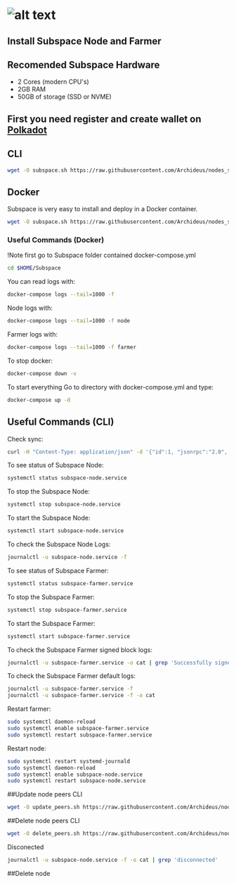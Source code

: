 # ![alt text](https://assets.website-files.com/61526a2af87a54e565b0ae92/6155fc8597a1468aa6dfba07_Group%20201.svg)
## Install Subspace Node and Farmer


## Recomended Subspace Hardware

- 2 Cores (modern CPU's)
- 2GB RAM
- 50GB of storage (SSD or NVME)

## First you need register and create wallet on [Polkadot](https://polkadot.js.org/apps/?rpc=wss%3A%2F%2Ffarm-rpc.subspace.network%2Fws#/accounts)


## CLI

```sh
wget -O subspace.sh https://raw.githubusercontent.com/Archideus/nodes_scripts/main/Subspace/cli.sh && chmod +x subspace.sh && sudo ./subspace.sh
```


## Docker

Subspace is very easy to install and deploy in a Docker container.

```sh
wget -O subspace.sh https://raw.githubusercontent.com/Archideus/nodes_scripts/main/Subspace/docker.sh && chmod +x subspace.sh && sudo ./subspace.sh
```

### Useful Commands (Docker)
!Note first go to Subspace folder contained docker-compose.yml

```sh
cd $HOME/Subspace
```

You can read logs with: 
```sh
docker-compose logs --tail=1000 -f
```
Node logs with: 
```sh
docker-compose logs --tail=1000 -f node
```
Farmer logs with: 
```sh
docker-compose logs --tail=1000 -f farmer
```
To stop docker: 
```sh
docker-compose down -v
```
To start everything Go to directory with docker-compose.yml and type: 
```sh
docker-compose up -d 
```

## Useful Commands (CLI)

Check sync:
```sh
curl -H "Content-Type: application/json" -d '{"id":1, "jsonrpc":"2.0", "method": "system_health", "params":[]}' http://localhost:9933/
```

To see status of Subspace Node: 
```sh
systemctl status subspace-node.service 
```

To stop the Subspace Node: 
```sh
systemctl stop subspace-node.service 
```
 
To start the Subspace Node: 
```sh
systemctl start subspace-node.service 
```
 
To check the Subspace Node Logs: 
```sh
journalctl -u subspace-node.service -f 
```

To see status of Subspace Farmer: 
```sh
systemctl status subspace-farmer.service 
```

To stop the Subspace Farmer: 
```sh
systemctl stop subspace-farmer.service 
```

To start the Subspace Farmer: 
```sh
systemctl start subspace-farmer.service 
```

To check the Subspace Farmer signed block logs: 
```sh
journalctl -u subspace-farmer.service -o cat | grep 'Successfully signed block' 
```

To check the Subspace Farmer default logs: 
```sh
journalctl -u subspace-farmer.service -f 
journalctl -u subspace-farmer.service -f -o cat
```

Restart farmer: 
```sh
sudo systemctl daemon-reload
sudo systemctl enable subspace-farmer.service
sudo systemctl restart subspace-farmer.service
```

Restart node: 
```sh
sudo systemctl restart systemd-journald
sudo systemctl daemon-reload
sudo systemctl enable subspace-node.service
sudo systemctl restart subspace-node.service
```
##Update node peers CLI
```sh
wget -O update_peers.sh https://raw.githubusercontent.com/Archideus/nodes_scripts/main/Subspace/update_peers.sh && chmod +x update_peers.sh && sudo ./update_peers.sh
```

##Delete node peers CLI
```sh
wget -O delete_peers.sh https://raw.githubusercontent.com/Archideus/nodes_scripts/main/Subspace/delete_peers.sh && chmod +x delete_peers.sh && sudo ./delete_peers.sh
```



Disconected
```sh
journalctl -u subspace-node.service -f -o cat | grep 'disconnected'
```

##Delete node


